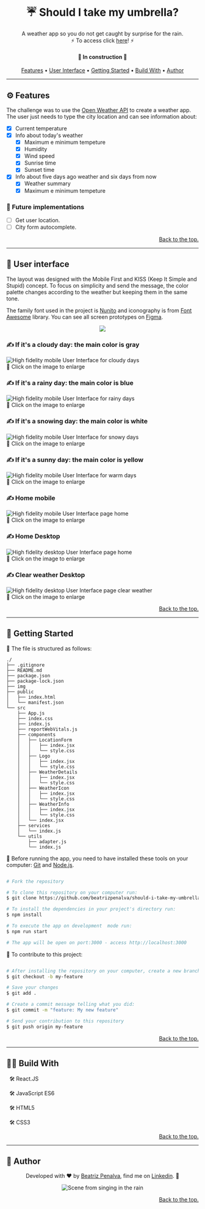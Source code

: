 <h1 align="center" id="umbrella"> ☔ Should I take my umbrella? </h1>

<p align="center">
  A weather app so you do not get caught by surprise for the rain.
  <br>
  ⚡ To access click <a href='https://should-i-take-my-umbrella.vercel.app/'>here</a>! ⚡ 
</p>

<h4 align="center"> 
	🚧 In construction  🚧
</h4>


<p align="center">
 <a href="#-development">Features</a> • 
 <a href="#-development">User Interface</a> • 
 <a href="#-getting-started">Getting Started</a> • 
 <a href="#-build-with">Build With</a> • 
 <a href="#-author">Author</a>
</p>

---

## ⚙️ Features

The challenge was to use the [Open Weather API](https://openweathermap.org/) to create a weather app. The user just needs to type the city location and can see information about:

- [x] Current temperature
- [x] Info about today's weather
    - [x] Maximum e minimum tempeture
    - [x] Humidity
    - [x] Wind speed
    - [x] Sunrise time
    - [x] Sunset time

- [x] Info about five days ago weather and six days from now
    - [x] Weather summary
    - [x] Maximum e minimum tempeture

### 🚧 Future implementations

- [ ] Get user location.
- [ ] City form autocomplete.

<p align="right">
  <a href="#umbrella"> Back to the top. </a>
</p>

---

## 🎨 User interface
The layout was designed with the Mobile First and KISS (Keep It Simple and Stupid) concept.
To focus on simplicity and send the message, the color palette changes according to the weather but keeping them in the same tone.

The family font used in the project is [Nunito](https://fonts.google.com/specimen/Nunito?query=nunito) and iconography is from [Font Awesome](https://fontawesome.com/start) library. You can see all screen prototypes on [Figma](https://www.figma.com/file/B0bGP0rzRS5vSJT5sqd0F0/Should_I_take_my_umbrella?node-id=0%3A1).

<p align="center">
    <img src="./img/color_palette_typography.png"></img>
</p>

### ✍ If it's a cloudy day: the main color is gray

<p>
    <img src="./img/Mobile_Clouds.png" alt="High fidelity mobile User Interface for cloudy days"></img>
    <br>
    🔎 Click on the image to enlarge 
</p>

### ✍ If it's a rainy day: the main color is blue

<p>
    <img src="./img/Mobile_Rain.png" alt="High fidelity mobile User Interface for rainy days"></img>
    <br>
    🔎 Click on the image to enlarge 
</p>

### ✍ If it's a snowing day: the main color is white

<p>
    <img src="./img/Mobile_Snow.png" alt="High fidelity mobile User Interface for snowy days"></img>
    <br>
    🔎 Click on the image to enlarge 
</p>

### ✍ If it's a sunny day: the main color is yellow

<p>
    <img src="./img/Mobile_Clear.png" alt="High fidelity mobile User Interface for warm days"></img>
    <br>
    🔎 Click on the image to enlarge 
</p>

### ✍ Home mobile

<p>
    <img src="./img/Mobile_Home_Initial.png" alt="High fidelity mobile User Interface page home"></img>
    <br>
    🔎 Click on the image to enlarge 
</p>

### ✍ Home Desktop

<p>
    <img src="./img/Desktop_Home.png" alt="High fidelity desktop User Interface page home"></img>
    <br>
    🔎 Click on the image to enlarge 
</p>

### ✍ Clear weather Desktop

<p>
    <img src="./img/Desktop_Clear_Details.png" alt="High fidelity desktop User Interface page clear weather"></img>
    <br>
    🔎 Click on the image to enlarge 
</p>

<p align="right">
  <a href="#umbrella"> Back to the top. </a>
</p>

---

## 🚀 Getting Started

📂 The file is structured as follows:

```text
./
├── .gitignore
├── README.md
├── package.json
├── package-lock.json
├── img
├── public
│   ├── index.html
│   └── manifest.json
└── src
    ├── App.js
    ├── index.css
    ├── index.js
    ├── reportWebVitals.js
    ├── components
    │   ├── LocationForm
    │   │   ├── index.jsx
    │   │   └── style.css
    │   ├── Logo
    │   │   ├── index.jsx
    │   │   └── style.css    
    │   ├── WeatherDetails
    │   │   ├── index.jsx
    │   │   └── style.css
    │   ├── WeatherIcon
    │   │   ├── index.jsx
    │   │   └── style.css
    │   ├── WeatherInfo
    │   │   ├── index.jsx
    │   │   └── style.css
    │   └── index.jsx
    ├── services
    │   └── index.js
    └── utils
        ├── adapter.js
        └── index.js
```

🔰 Before running the app, you need to have installed these tools on your computer: [Git](https://git-scm.com) and [Node.js](https://nodejs.org/en/).

```bash

# Fork the repository

# To clone this repository on your computer run:
$ git clone https://github.com/beatrizpenalva/should-i-take-my-umbrella.git

# To install the dependencies in your project's directory run:
$ npm install

# To execute the app on development  mode run:
$ npm run start

# The app will be open on port:3000 - access http://localhost:3000

```

👊 To contribute to this project:

```bash

# After installing the repository on your computer, create a new branch with your updates:
$ git checkout -b my-feature

# Save your changes
$ git add .

# Create a commit message telling what you did:
$ git commit -m "feature: My new feature"

# Send your contribution to this repository
$ git push origin my-feature

```

<p align="right">
  <a href="#umbrella"> Back to the top. </a>
</p>

---

## 👩‍💻 Build With

&nbsp;
🛠 React.JS

&nbsp;
🛠 JavaScript ES6

&nbsp;
🛠 HTML5

&nbsp;
🛠 CSS3

<p align="right">
  <a href="#umbrella"> Back to the top. </a>
</p>

---

## 🦸 Author

<p align="center">
  Developed with ❤️ by <a href="https://github.com/beatrizpenalva">Beatriz Penalva</a>, find me on <a href="https://www.linkedin.com/in/beatrizpenalva/">Linkedin</a>. 👋
</p>

<p align="center">
  <img src="https://i2.wp.com/www.dailycal.org/assets/uploads/2014/02/tumblr_n1gcnx8D9H1stb99no1_500.gif" alt="Scene from singing in the rain"></img>
</p>

<p align="right">
  <a href="#umbrella"> Back to the top. </a>
</p>
